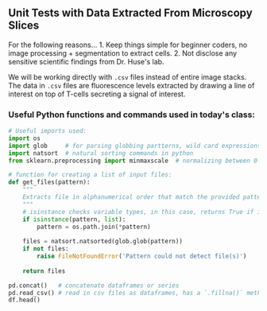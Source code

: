 Unit Tests with Data Extracted From Microscopy Slices
---

For the following reasons...
    1. Keep things simple for beginner coders, no image processing + segmentation to extract cells. 
    2. Not disclose any sensitive scientific findings from Dr. Huse's lab.

We will be working directly with `.csv` files instead of entire image stacks. The data in `.csv` files are fluorescence levels extracted by drawing a line of interest on top of T-cells secreting a signal of interest.

### Useful Python functions and commands used in today's class:

```python
# Useful imports used:
import os
import glob     # for parsing globbing partterns, wild card expressions
import natsort  # natural sorting commands in python
from sklearn.preprocessing import minmaxscale  # normalizing between 0-1 function

# function for creating a list of input files:
def get_files(pattern):
    """
    Extracts file in alphanumerical order that match the provided pattern
    """
    # isinstance checks variable types, in this case, returns True if it's a list
    if isinstance(pattern, list):
        pattern = os.path.join(*pattern)
        
    files = natsort.natsorted(glob.glob(pattern))
    if not files:
        raise FileNotFoundError('Pattern could not detect file(s)')
        
    return files

pd.concat()   # concatenate dataframes or series
pd.read_csv() # read in csv files as dataframes, has a `.fillna()` method to deal with N/A entries
df.head()
```